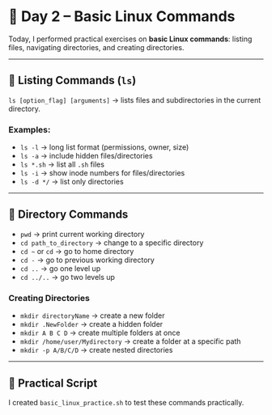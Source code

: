 # 📅 Day 2 – Basic Linux Commands

Today, I performed practical exercises on **basic Linux commands**: listing files, navigating directories, and creating directories.

---

## 🔹 Listing Commands (`ls`)
`ls [option_flag] [arguments]` → lists files and subdirectories in the current directory.

### Examples:
- `ls -l` → long list format (permissions, owner, size)  
- `ls -a` → include hidden files/directories  
- `ls *.sh` → list all `.sh` files  
- `ls -i` → show inode numbers for files/directories  
- `ls -d */` → list only directories  

---

## 🔹 Directory Commands
- `pwd` → print current working directory  
- `cd path_to_directory` → change to a specific directory  
- `cd ~` or `cd` → go to home directory  
- `cd -` → go to previous working directory  
- `cd ..` → go one level up  
- `cd ../..` → go two levels up  

### Creating Directories
- `mkdir directoryName` → create a new folder  
- `mkdir .NewFolder` → create a hidden folder  
- `mkdir A B C D` → create multiple folders at once  
- `mkdir /home/user/Mydirectory` → create a folder at a specific path  
- `mkdir -p A/B/C/D` → create nested directories  

---

## 🔹 Practical Script
I created `basic_linux_practice.sh` to test these commands practically.

